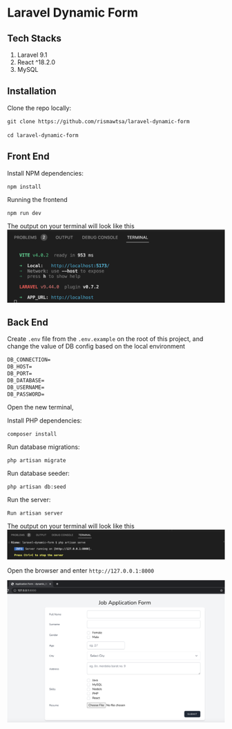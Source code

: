 # Laravel Dynamic Form

## Tech Stacks

1. Laravel 9.1
2. React ^18.2.0
3. MySQL

## Installation

Clone the repo locally:

```
git clone https://github.com/rismawtsa/laravel-dynamic-form

cd laravel-dynamic-form
```
## Front End
Install NPM dependencies:

```
npm install
```

Running the frontend

```
npm run dev
```

The output on your terminal will look like this
![](docImages/frontend_terminal_output.png)

## Back End

Create `.env` file from the `.env.example` on the root of this project, and change the value of DB config based on the local environment

```
DB_CONNECTION=
DB_HOST=
DB_PORT=
DB_DATABASE=
DB_USERNAME=
DB_PASSWORD=
```

Open the new  terminal,

Install PHP dependencies:

```
composer install
```

Run database migrations:

```
php artisan migrate
```

Run database seeder:

```
php artisan db:seed
```

Run the server:
```
Run artisan server
```

The output on your terminal will look like this
![](docImages/backend_terminal_output.png)

Open the browser and enter `http://127.0.0.1:8000`

![](docImages/job_application_form.png)